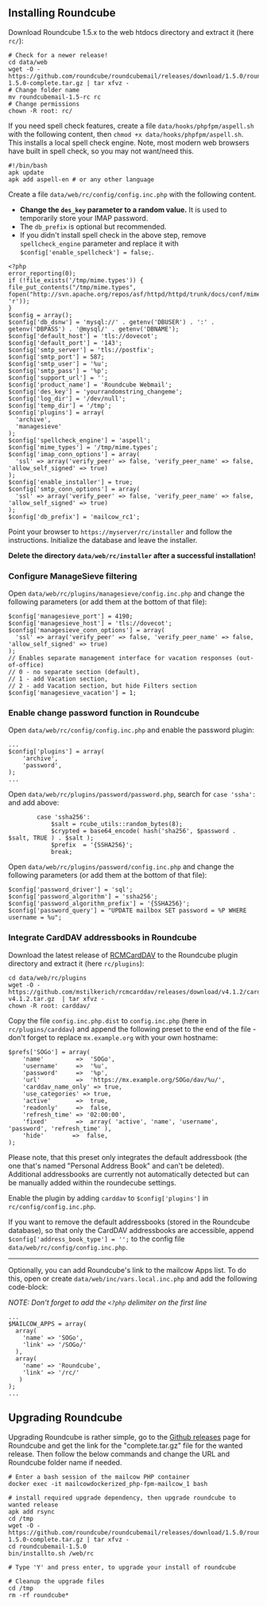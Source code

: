 ## Installing Roundcube

Download Roundcube 1.5.x to the web htdocs directory and extract it (here `rc/`):
```
# Check for a newer release!
cd data/web
wget -O - https://github.com/roundcube/roundcubemail/releases/download/1.5.0/roundcubemail-1.5.0-complete.tar.gz | tar xfvz -
# Change folder name
mv roundcubemail-1.5-rc rc
# Change permissions
chown -R root: rc/
```

If you need spell check features, create a file `data/hooks/phpfpm/aspell.sh` with the following content, then `chmod +x data/hooks/phpfpm/aspell.sh`. This installs a local spell check engine. Note, most modern web browsers have built in spell check, so you may not want/need this.
```
#!/bin/bash
apk update
apk add aspell-en # or any other language
```

Create a file `data/web/rc/config/config.inc.php` with the following content.
   - **Change the `des_key` parameter to a random value.** It is used to temporarily store your IMAP password.
   - The `db_prefix` is optional but recommended.
   - If you didn't install spell check in the above step, remove `spellcheck_engine` parameter and replace it with `$config['enable_spellcheck'] = false;`.
```
<?php
error_reporting(0);
if (!file_exists('/tmp/mime.types')) {
file_put_contents("/tmp/mime.types", fopen("http://svn.apache.org/repos/asf/httpd/httpd/trunk/docs/conf/mime.types", 'r'));
}
$config = array();
$config['db_dsnw'] = 'mysql://' . getenv('DBUSER') . ':' . getenv('DBPASS') . '@mysql/' . getenv('DBNAME');
$config['default_host'] = 'tls://dovecot';
$config['default_port'] = '143';
$config['smtp_server'] = 'tls://postfix';
$config['smtp_port'] = 587;
$config['smtp_user'] = '%u';
$config['smtp_pass'] = '%p';
$config['support_url'] = '';
$config['product_name'] = 'Roundcube Webmail';
$config['des_key'] = 'yourrandomstring_changeme';
$config['log_dir'] = '/dev/null';
$config['temp_dir'] = '/tmp';
$config['plugins'] = array(
  'archive',
  'managesieve'
);
$config['spellcheck_engine'] = 'aspell';
$config['mime_types'] = '/tmp/mime.types';
$config['imap_conn_options'] = array(
  'ssl' => array('verify_peer' => false, 'verify_peer_name' => false, 'allow_self_signed' => true)
);
$config['enable_installer'] = true;
$config['smtp_conn_options'] = array(
  'ssl' => array('verify_peer' => false, 'verify_peer_name' => false, 'allow_self_signed' => true)
);
$config['db_prefix'] = 'mailcow_rc1';
```

Point your browser to `https://myserver/rc/installer` and follow the instructions.
Initialize the database and leave the installer.

**Delete the directory `data/web/rc/installer` after a successful installation!**

### Configure ManageSieve filtering

Open `data/web/rc/plugins/managesieve/config.inc.php` and change the following parameters (or add them at the bottom of that file):
```
$config['managesieve_port'] = 4190;
$config['managesieve_host'] = 'tls://dovecot';
$config['managesieve_conn_options'] = array(
  'ssl' => array('verify_peer' => false, 'verify_peer_name' => false, 'allow_self_signed' => true)
);
// Enables separate management interface for vacation responses (out-of-office)
// 0 - no separate section (default),
// 1 - add Vacation section,
// 2 - add Vacation section, but hide Filters section
$config['managesieve_vacation'] = 1;
```

### Enable change password function in Roundcube

Open `data/web/rc/config/config.inc.php` and enable the password plugin:

```
...
$config['plugins'] = array(
    'archive',
    'password',
);
...
```

Open `data/web/rc/plugins/password/password.php`, search for `case 'ssha':` and add above:

```
        case 'ssha256':
            $salt = rcube_utils::random_bytes(8);
            $crypted = base64_encode( hash('sha256', $password . $salt, TRUE ) . $salt );
            $prefix  = '{SSHA256}';
            break;
```

Open `data/web/rc/plugins/password/config.inc.php` and change the following parameters (or add them at the bottom of that file):

```
$config['password_driver'] = 'sql';
$config['password_algorithm'] = 'ssha256';
$config['password_algorithm_prefix'] = '{SSHA256}';
$config['password_query'] = "UPDATE mailbox SET password = %P WHERE username = %u";
```

### Integrate CardDAV addressbooks in Roundcube

Download the latest release of [RCMCardDAV](https://github.com/mstilkerich/rcmcarddav) to the Roundcube plugin directory and extract it (here `rc/plugins`):
```
cd data/web/rc/plugins
wget -O - https://github.com/mstilkerich/rcmcarddav/releases/download/v4.1.2/carddav-v4.1.2.tar.gz  | tar xfvz -
chown -R root: carddav/
```
  
Copy the file `config.inc.php.dist` to `config.inc.php` (here in `rc/plugins/carddav`) and append the following preset to the end of the file - don't forget to replace `mx.example.org` with your own hostname:
```
$prefs['SOGo'] = array(
    'name'         =>  'SOGo',
    'username'     =>  '%u',
    'password'     =>  '%p',
    'url'          =>  'https://mx.example.org/SOGo/dav/%u/',
    'carddav_name_only' => true,
    'use_categories' => true,
    'active'       =>  true,
    'readonly'     =>  false,
    'refresh_time' => '02:00:00',
    'fixed'        =>  array( 'active', 'name', 'username', 'password', 'refresh_time' ),
    'hide'        =>  false,
);
```
Please note, that this preset only integrates the default addressbook (the one that's named "Personal Address Book" and can't be deleted). Additional addressbooks are currently not automatically detected but can be manually added within the roundecube settings.

Enable the plugin by adding `carddav` to `$config['plugins']` in `rc/config/config.inc.php`.

If you want to remove the default addressbooks (stored in the Roundcube database), so that only the CardDAV addressbooks are accessible, append `$config['address_book_type'] = '';` to the config file `data/web/rc/config/config.inc.php`.

---

Optionally, you can add Roundcube's link to the mailcow Apps list.
To do this, open or create `data/web/inc/vars.local.inc.php` and add the following code-block:

*NOTE: Don't forget to add the `<?php` delimiter on the first line*

````
...
$MAILCOW_APPS = array(
  array(
    'name' => 'SOGo',
    'link' => '/SOGo/'
  ),
  array(
    'name' => 'Roundcube',
    'link' => '/rc/'
   )
);
...
````

## Upgrading Roundcube

Upgrading Roundcube is rather simple, go to the [Github releases](https://github.com/roundcube/roundcubemail/releases) page for Roundcube and get the link for the "complete.tar.gz" file for the wanted release. Then follow the below commands and change the URL and Roundcube folder name if needed. 


```
# Enter a bash session of the mailcow PHP container
docker exec -it mailcowdockerized_php-fpm-mailcow_1 bash

# install required upgrade dependency, then upgrade roundcube to wanted release
apk add rsync
cd /tmp
wget -O - https://github.com/roundcube/roundcubemail/releases/download/1.5.0/roundcubemail-1.5.0-complete.tar.gz | tar xfvz -
cd roundcubemail-1.5.0
bin/installto.sh /web/rc

# Type 'Y' and press enter, to upgrade your install of roundcube

# Cleanup the upgrade files
cd /tmp
rm -rf roundcube*
```
